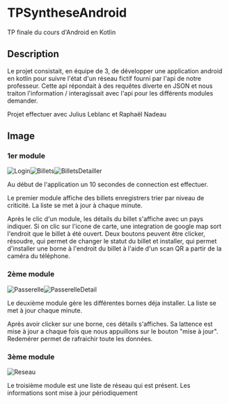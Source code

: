 # TPSyntheseAndroid
TP finale du cours d'Android en Kotlin

## Description
Le projet consistait, en équipe de 3, de développer une application android en kotlin pour suivre l'état d'un réseau fictif fourni par l'api de notre professeur.
Cette api répondait à des requêtes diverte en JSON et nous traiton l'information / interagissait avec l'api pour les différents modules demander.

Projet effectuer avec Julius Leblanc et Raphaël Nadeau

## Image
### 1er module
![Login](https://github.com/WBergeron/TPSyntheseAndroid/assets/70408290/a1160440-c14e-4df5-88ec-60f9d7b3c2d0)![Billets](https://github.com/WBergeron/TPSyntheseAndroid/assets/70408290/344cc290-fd76-48bf-9fba-fa62f42801b4)![BilletsDetailler](https://github.com/WBergeron/TPSyntheseAndroid/assets/70408290/0b6e6550-594a-4618-804c-121ee72d8d3c)

Au début de l'application un 10 secondes de connection est effectuer.

Le premier module affiche des billets enregistrers trier par niveau de criticité. La liste se met à jour à chaque minute.

Après le clic d'un module, les détails du billet s'affiche avec un pays indiquer. Si on clic sur l'icone de carte, une integration de google map sort l'endroit que le billet à été ouvert. Deux boutons peuvent être clicker, résoudre, qui permet de changer le statut du billet et installer, qui permet d'installer une borne à l'endroit du billet à l'aide d'un scan QR a partir de la caméra du téléphone.

### 2ème module
![Passerelle](https://github.com/WBergeron/TPSyntheseAndroid/assets/70408290/cbf0c97f-e701-4dec-8a26-ac5e20e183a2)![PasserelleDetail](https://github.com/WBergeron/TPSyntheseAndroid/assets/70408290/ee95748d-a1a4-427b-a999-5cc609f6f6e8)

Le deuxième module gère les différentes bornes déja installer. La liste se met à jour chaque minute.

Après avoir clicker sur une borne, ces détails s'affiches. Sa lattence est mise à jour a chaque fois que nous appuillons sur le bouton "mise à jour". Redemérer permet de rafraichir toute les données.

### 3ème module
![Reseau](https://github.com/WBergeron/TPSyntheseAndroid/assets/70408290/531f4ea1-98c4-4d22-9fb8-0595229dad42)

Le troisième module est une liste de réseau qui est présent. Les informations sont mise à jour périodiquement
